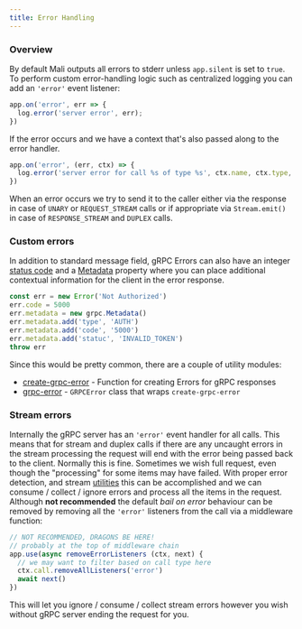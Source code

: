 ```yaml
---
title: Error Handling
---
```


### Overview

By default Mali outputs all errors to stderr unless `app.silent` is set to `true`.
To perform custom error-handling logic such as centralized logging you can add an
`'error'` event listener:

```js
app.on('error', err => {
  log.error('server error', err);
})
```

If the error occurs and we have a context that's also passed along to the error handler.

```js
app.on('error', (err, ctx) => {
  log.error('server error for call %s of type %s', ctx.name, ctx.type, err);
})
```

When an error occurs we try to send it to the caller either via the response in case
of `UNARY` or `REQUEST_STREAM` calls or if appropriate via `Stream.emit()` in case
of `RESPONSE_STREAM` and `DUPLEX` calls.

### Custom errors

In addition to standard message field, gRPC Errors can also have an integer
[status code](https://github.com/grpc/grpc/blob/master/doc/statuscodes.md) and
a [Metadata](http://www.grpc.io/grpc/node/module-src_metadata-Metadata.html) property
where you can place additional contextual information for the client in the error response.

```js
const err = new Error('Not Authorized')
err.code = 5000
err.metadata = new grpc.Metadata()
err.metadata.add('type', 'AUTH')
err.metadata.add('code', '5000')
err.metadata.add('statuc', 'INVALID_TOKEN')
throw err
```

Since this would be pretty common, there are a couple of utility modules:

* [create-grpc-error](https://github.com/bojand/create-grpc-error) - Function for creating Errors for gRPC responses
* [grpc-error](https://github.com/bojand/grpc-error) - `GRPCError` class that wraps `create-grpc-error`

### Stream errors

Internally the gRPC server has an `'error'` event handler for all calls. This means
that for stream and duplex calls if there are any uncaught errors in the stream
processing the request will end with the error being passed back to the client.
Normally this is fine. Sometimes we wish full request, even though the "processing"
for some items may have failed. With proper error detection, and stream
[utilities](http://highlandjs.org) this can be accomplished and we can consume
/ collect / ignore errors and process all the items in the request. Although
**not recommended** the default _bail on error_ behaviour can be removed by
removing all the `'error'` listeners from the call via a middleware function:

```js
// NOT RECOMMENDED, DRAGONS BE HERE!
// probably at the top of middleware chain
app.use(async removeErrorListeners (ctx, next) {
  // we may want to filter based on call type here
  ctx.call.removeAllListeners('error')
  await next()
})
```

This will let you ignore / consume / collect stream errors however you wish without
gRPC server ending the request for you.
